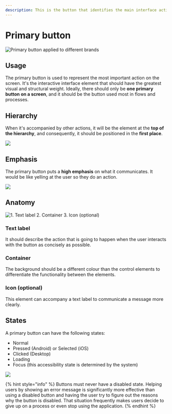 ```yaml
---
description: This is the button that identifies the main interface action.
---
```


# Primary button

![Primary button applied to different brands](../img/typology_primary.png)

## Usage

The primary button is used to represent the most important action on the screen. It's the interactive interface element that should have the greatest visual and structural weight. Ideally, there should only be **one primary button on a screen**, and it should be the button used most in flows and processes.

## Hierarchy

When it's accompanied by other actions, it will be the element at the **top of the hierarchy**, and consequently, it should be positioned in the **first place**.

![](../img/typology_primary_hierarchy.png)

## Emphasis

The primary button puts a **high emphasis** on what it communicates. It would be like yelling at the user so they do an action.

![](../img/typology_primary_emphasis.png)

## Anatomy

![1. Text label    2. Container    3. Icon \(optional\)](../img/typology_primary_anatomy.png)

### Text label

It should describe the action that is going to happen when the user interacts with the button as concisely as possible.

### Container

The background should be a different colour than the control elements to differentiate the functionality between the elements.

### Icon \(optional\)

This element can accompany a text label to communicate a message more clearly.

## States

A primary button can have the following states:

* Normal
* Pressed \(Android\) or Selected \(iOS\)
* Clicked \(Desktop\)
* Loading
* Focus \(this accessibility state is determined by the system\)

![](../img/typology_primary_states.png)

{% hint style="info" %}
Buttons must never have a disabled state. Helping users by showing an error message is significantly more effective than using a disabled button and having the user try to figure out the reasons why the button is disabled. That situation frequently makes users decide to give up on a process or even stop using the application.
{% endhint %}

